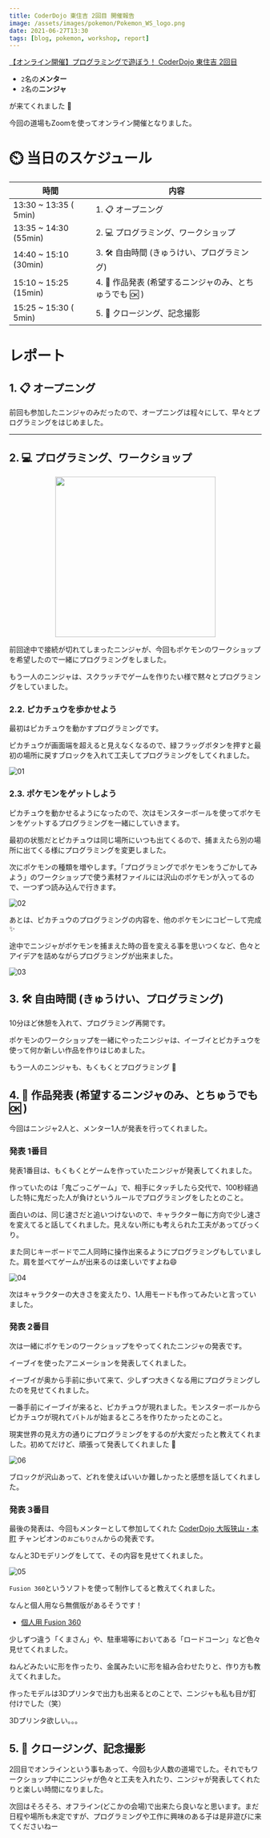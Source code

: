 ```yaml
---
title: CoderDojo 東住吉 2回目 開催報告
image: /assets/images/pokemon/Pokemon_WS_logo.png
date: 2021-06-27T13:30
tags: [blog, pokemon, workshop, report]
---
```


[【オンライン開催】プログラミングで遊ぼう！ CoderDojo 東住吉 2回目](https://cd-hisumi.doorkeeper.jp/events/122427)


- `2`名の**メンター**
- `2`名の**ニンジャ**

が来てくれました :tada:

今回の道場もZoomを使ってオンライン開催となりました。

# :timer_clock: 当日のスケジュール

| 時間                  | 内容                                                          |
|-----------------------|---------------------------------------------------------------|
| 13:30 ~ 13:35 ( 5min) | 1. :clipboard: オープニング                                   |
| 13:35 ~ 14:30 (55min) | 2. :computer: プログラミング、ワークショップ                  |
| 14:40 ~ 15:10 (30min) | 3. :hammer_and_wrench: 自由時間 (きゅうけい、プログラミング)  |
| 15:10 ~ 15:25 (15min) | 4. :tada: 作品発表 (希望するニンジャのみ、とちゅうでも :ok: ) |
| 15:25 ~ 15:30 ( 5min) | 5. :wave: クロージング、記念撮影                              |

# レポート

## 1. :clipboard: オープニング

前回も参加したニンジャのみだったので、オープニングは程々にして、早々とプログラミングをはじめました。  

---
## 2. :computer: プログラミング、ワークショップ

<p style='text-align:center;'><img src="/assets/images/pokemon/Pokemon_WS_logo.png" width=320></p>

前回途中で接続が切れてしまったニンジャが、今回もポケモンのワークショップを希望したので一緒にプログラミングをしました。  

もう一人のニンジャは、スクラッチでゲームを作りたい様で黙々とプログラミングをしていました。

### **2.2. ピカチュウを歩かせよう**

最初はピカチュウを動かすプログラミングです。

ピカチュウが画面端を超えると見えなくなるので、緑フラッグボタンを押すと最初の場所に戻すブロックを入れて工夫してプログラミングをしてくれました。

![01](01.png)

### **2.3. ポケモンをゲットしよう**

ピカチュウを動かせるようになったので、次はモンスターボールを使ってポケモンをゲットするプログラミングを一緒にしていきます。

最初の状態だとピカチュウは同じ場所にいつも出てくるので、捕まえたら別の場所に出てくる様にプログラミングを変更しました。

次にポケモンの種類を増やします。「プログラミングでポケモンをうごかしてみよう」のワークショップで使う素材ファイルには沢山のポケモンが入ってるので、一つずつ読み込んで行きます。

![02](02.png)

あとは、ピカチュウのプログラミングの内容を、他のポケモンにコピーして完成 :sparkles:

途中でニンジャがポケモンを捕まえた時の音を変える事を思いつくなど、色々とアイデアを詰めながらプログラミングが出来ました。

![03](03.png)

## 3. :hammer_and_wrench: 自由時間 (きゅうけい、プログラミング)

10分ほど休憩を入れて、プログラミング再開です。

ポケモンのワークショップを一緒にやったニンジャは、イーブイとピカチュウを使って何か新しい作品を作りはじめました。

もう一人のニンジャも、もくもくとプログラミング :eyes:

## 4. :tada: 作品発表 (希望するニンジャのみ、とちゅうでも :ok: ) 

今回はニンジャ2人と、メンター1人が発表を行ってくれました。

### **発表 1番目**

発表1番目は、もくもくとゲームを作っていたニンジャが発表してくれました。

作っていたのは「鬼ごっこゲーム」で、相手にタッチしたら交代で、100秒経過した特に鬼だった人が負けというルールでプログラミングをしたとのこと。

面白いのは、同じ速さだと追いつけないので、キャラクター毎に方向で少し速さを変えてると話してくれました。見えない所にも考えられた工夫があってびっくり。

また同じキーボードで二人同時に操作出来るようにプログラミングもしていました。肩を並べてゲームが出来るのは楽しいですよね:smile:

![04](04.png)

次はキャラクターの大きさを変えたり、1人用モードも作ってみたいと言っていました。

### **発表 2番目**

次は一緒にポケモンのワークショップをやってくれたニンジャの発表です。

イーブイを使ったアニメーションを発表してくれました。

イーブイが奥から手前に歩いて来て、少しずつ大きくなる用にプログラミングしたのを見せてくれました。

一番手前にイーブイが来ると、ピカチュウが現れました。モンスターボールからピカチュウが現れてバトルが始まるところを作りたかったとのこと。

現実世界の見え方の通りにプログラミングをするのが大変だったと教えてくれました。初めてだけど、頑張って発表してくれました :tada:

![06](06.png)

ブロックが沢山あって、どれを使えばいいか難しかったと感想を話してくれました。

### **発表 3番目**

最後の発表は、今回もメンターとして参加してくれた [CoderDojo 大阪狭山・本町](https://coderdojo-hommachi.github.io/) チャンピオンの`おごもりさん`からの発表です。

なんと3Dモデリングをしてて、その内容を見せてくれました。

![05](05.png)

`Fusion 360`というソフトを使って制作してると教えてくれました。

なんと個人用なら無償版があるそうです！

- [個人用 Fusion 360](https://www.autodesk.co.jp/products/fusion-360/personal)

少しずつ違う「くまさん」や、駐車場等においてある「ロードコーン」など色々見せてくれました。

ねんどみたいに形を作ったり、金属みたいに形を組み合わせたりと、作り方も教えてくれました。

作ったモデルは3Dプリンタで出力も出来るとのことで、ニンジャも私も目が釘付けでした（笑）

3Dプリンタ欲しい。。。

## 5. :wave: クロージング、記念撮影

2回目でオンラインという事もあって、今回も少人数の道場でした。それでもワークショップ中にニンジャが色々と工夫を入れたり、ニンジャが発表してくれたりと楽しい時間になりました。

次回はそろそろ、オフライン(どこかの会場)で出来たら良いなと思います。まだ日程や場所も未定ですが、プログラミングや工作に興味のある子は是非遊びに来てくださいねー

